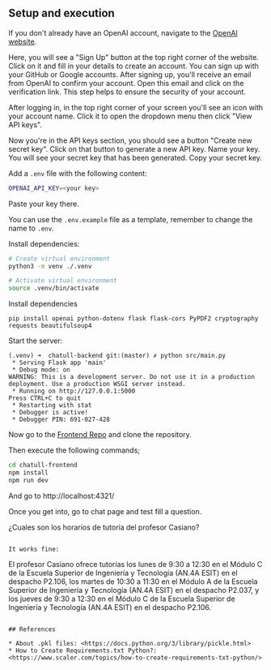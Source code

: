 ## Setup and execution

If you don't already have an OpenAI account, navigate to the [OpenAI website](https://www.openai.com/).

Here, you will see a "Sign Up" button at the top right corner of the website. Click on it and fill in your details to create an account. You can sign up with your GitHub or Google accounts. After signing up, you'll receive an email from OpenAI to confirm your account. Open this email and click on the verification link. This step helps to ensure the security of your account.

After logging in, in the top right corner of your screen you'll see an icon with your account name. Click it to open the dropdown menu then click "View API keys".

Now you're in the API keys section, you should see a button "Create new secret key". Click on that button to generate a new API key. Name your key. You will see your secret key that has been generated. Copy your secret key.

Add a `.env` file with the following content:

``` bash
OPENAI_API_KEY=<your key>
```
Paste your key there.

You can use the `.env.example` file as a template, remember to change the name to `.env`.

Install dependencies:

``` bash
# Create virtual environment
python3 -m venv ./.venv

# Activate virtual environment
source .venv/bin/activate
```

Install dependencies

```
pip install openai python-dotenv flask flask-cors PyPDF2 cryptography requests beautifulsoup4
```

Start the server:

```
(.venv) ➜  chatull-backend git:(master) ✗ python src/main.py 
 * Serving Flask app 'main'
 * Debug mode: on
WARNING: This is a development server. Do not use it in a production deployment. Use a production WSGI server instead.
 * Running on http://127.0.0.1:5000
Press CTRL+C to quit
 * Restarting with stat
 * Debugger is active!
 * Debugger PIN: 691-027-428
```

Now go to the [Frontend Repo](https://github.com/ULL-prompt-engineering/chatull-frontend) and clone the repository.

Then execute the following commands;
```bash
cd chatull-frontend
npm install
npm run dev
```
And go to http://localhost:4321/

Once you get into, go to chat page and test fill a question.

¿Cuales son los horarios de tutoría del profesor Casiano?
```

It works fine:

```
El profesor Casiano ofrece tutorías los lunes de 9:30 a 12:30 en el Módulo C de la Escuela Superior de Ingeniería y Tecnología (AN.4A ESIT) en el despacho P2.106, los martes de 10:30 a 11:30 en el Módulo A de la Escuela Superior de Ingeniería y Tecnología (AN.4A ESIT) en el despacho P2.037, y los jueves de 9:30 a 12:30 en el Módulo C de la Escuela Superior de Ingeniería y Tecnología (AN.4A ESIT) en el despacho P2.106.
```

## References

* About .pkl files: <https://docs.python.org/3/library/pickle.html>
* How to Create Requirements.txt Python?: <https://www.scaler.com/topics/how-to-create-requirements-txt-python/>
